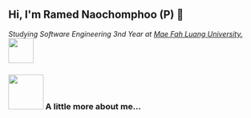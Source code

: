 ## Hi, I'm Ramed Naochomphoo (P) 👋

<p><em>Studying Software Engineering 3nd Year at <a href="https://en.mfu.ac.th/home.html"> Mae Fah Luang University.
</a><img src="https://media1.giphy.com/media/v1.Y2lkPTc5MGI3NjExbTNwa2Rsc3pnem5jbXg2aHRjdWEzaWJuNTc2OTJqa2h5Y3BwcWQ2bCZlcD12MV9pbnRlcm5hbF9naWZfYnlfaWQmY3Q9cw/9PwWklO9tSELtIhBka/giphy.webp" width="50"> </em></p>

### <img src="https://media.giphy.com/media/VgCDAzcKvsR6OM0uWg/giphy.gif" width="70"> A little more about me...  
